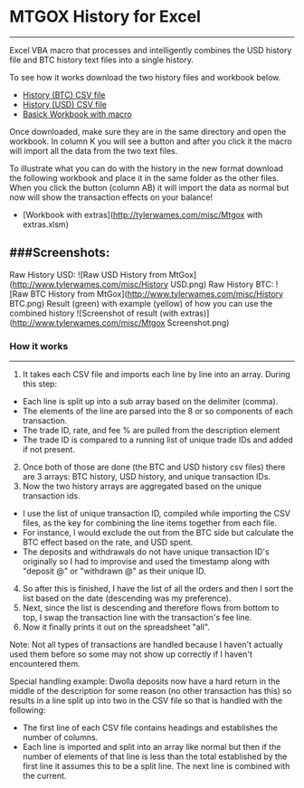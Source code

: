 MTGOX History for Excel 
=====
-----

Excel VBA macro that processes and intelligently combines the USD history file and BTC history text files into a single history.

To see how it works download the two history files and workbook below.
* [History (BTC) CSV file](http://tylerwames.com/misc/history_BTC.csv)
* [History (USD) CSV file](http://tylerwames.com/misc/history_BTC.csv)
* [Basick Workbook with macro](http://tylerwames.com/misc/Mtgox.xlsm)

Once downloaded, make sure they are in the same directory and open the workbook.  In column K you will see a button and after you click it the macro will import all the data from the two text files.

To illustrate what you can do with the history in the new format download the following workbook and place it in the same folder as the other files.  When you click the button (column AB) it will import the data as normal but now will show the transaction effects on your balance!

* [Workbook with extras](http://tylerwames.com/misc/Mtgox with extras.xlsm)

###Screenshots:
-------

Raw History USD:
![Raw USD History from MtGox](http://www.tylerwames.com/misc/History USD.png)
Raw History BTC:
![Raw BTC History from MtGox](http://www.tylerwames.com/misc/History BTC.png)
Result (green) with example (yellow) of how you can use the combined history
![Screenshot of result (with extras)](http://www.tylerwames.com/misc/Mtgox Screenshot.png)

### How it works ###
-----

1. It takes each CSV file and imports each line by line into an array. During this step:
* Each line is split up into a sub array based on the delimiter (comma).
* The elements of the line are parsed into the 8 or so components of each transaction.
* The trade ID, rate, and fee % are pulled from the description element
* The trade ID is compared to a running list of unique trade IDs and added if not present.
2. Once both of those are done (the BTC and USD history csv files) there are 3 arrays: BTC history, USD history, and unique transaction IDs.
3. Now the two history arrays are aggregated based on the unique transaction ids.
* I use the list of unique transaction ID, compiled while importing the CSV files, as the key for combining the line items together from each file.
* For instance, I would exclude the out from the BTC side but calculate the BTC effect based on the rate, and USD spent.
* The deposits and withdrawals do not have unique transaction ID's originally so I had to improvise and used the timestamp along with "deposit @" or "withdrawn @" as their unique ID.
4. So after this is finished, I have the list of all the orders and then I sort the list based on the date (descending was my preference).
5. Next, since the list is descending and therefore flows from bottom to top, I swap the transaction line with the transaction's fee line.
6. Now it finally prints it out on the spreadsheet "all".

Note: Not all types of transactions are handled because I haven't actually used them before so some may not show up correctly if I haven't encountered them.

Special handling example: Dwolla deposits now have a hard return in the middle of the description for some reason (no other transaction has this) so results in a line split up into two in the CSV file so that is handled with the following:
* The first line of each CSV file contains headings and establishes the number of columns.
* Each line is imported and split into an array like normal but then if the number of elements of that line is less than the total established by the first line it assumes this to be a split line. The next line is combined with the current.
